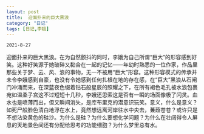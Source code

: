 ```yaml
---
layout: post
title:  迎面扑来的巨大黑浪
category: "日记"
tags: [日记,李娥]
---
```

`2021-8-27`

迎面扑来的巨大黑浪。在为自然颤抖的同时，李娥为自己所谓“巨大”的形容感到好笑。这种好笑源于她破碎又黏合在一起的记忆——年幼时熟悉的一位作家，作品里那些关于梦、云、风、浪的事物，无一不被用“巨大”形容。这种形容模式的传承并未令李娥感到自豪，也没有令她感到任何扎根在地的存在感，在“巨大”黑浪从石闸门冲涌而来，在深蓝夜色缀着钻石般星辰的照耀之下，在所有褐色毛孔被水浪包裹宛如温柔子宫这不过短短十几秒，李娥还思索这是否有一瞬的场面像极了闪灵。血水也是喷薄而出，但又瞬间消失，是库布里克的潜意识玩笑。意义，什么是意义？如死尸般脸色清白地浮在水上，竟然想远离河岸往水中央去，蒹葭苍苍？或许只是不想沾染黄色的硅沙。为什么是硅？为什么要想化学问题？为什么在壮阔得令人屏息的天地景色间还有分配给思考的功能细胞？为什么梦里总有水。
